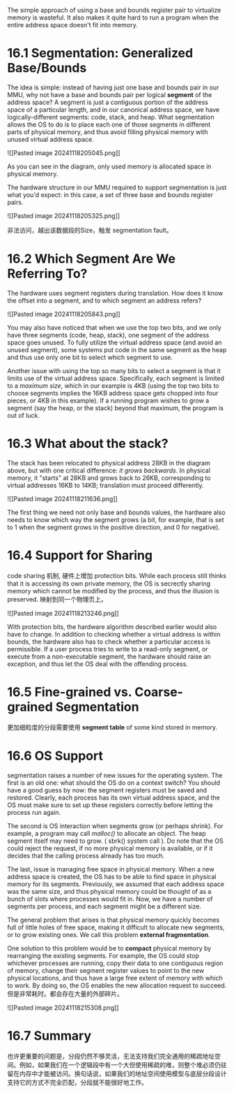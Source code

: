 The simple approach of using a base and bounds register pair to virtualize memory is wasteful. It also makes it quite hard to run a program when the entire address space doesn't fit into memory.

# 16.1 Segmentation: Generalized Base/Bounds
The idea is simple: instead of having just one base and bounds pair in our MMU, why not have a base and bounds pair per logical **segment** of the address space? A segment is just a contiguous portion of the address space of a particular length, and in our canonical address space, we have logically-different segments: code, stack, and heap. What segmentation allows the OS to do is to place each one of those segments in different parts of physical memory, and thus avoid filling physical memory with unused virtual address space.

![[Pasted image 20241118205045.png]]

As you can see in the diagram, only used memory is allocated space in physical memory.

The hardware structure in our MMU required to support segmentation is just what you'd expect: in this case, a set of three base and bounds register pairs. 

![[Pasted image 20241118205325.png]]

非法访问，越出该数据段的Size，触发 segmentation fault。

# 16.2 Which Segment Are We Referring To?
The hardware uses segment registers during translation. How does it know the offset into a segment, and to which segment an address refers?

![[Pasted image 20241118205843.png]]

You may also have noticed that when we use the top two bits, and we only have three segments (code, heap, stack), one segment of the address space goes unused. To fully utilize the virtual address space (and avoid an unused segment), some systems put code in the same segment as the heap and thus use only one bit to select which segment to use.

Another issue with using the top so many bits to select a segment is that it limits use of the virtual address space. Specifically, each segment is limited to a *maximum size*, which in our example is 4KB (using the top two bits to choose segments implies the 16KB address space gets chopped into four pieces, or 4KB in this example). If a running program wishes to grow a segment (say the heap, or the stack) beyond that maximum, the program is out of luck.

# 16.3 What about the stack?
The stack has been relocated to physical address 28KB in the diagram above, but with one critical difference: *it grows backwards*. In physical memory, it "starts" at 28KB and grows back to 26KB, corresponding to virtual addresses 16KB to 14KB; translation must proceed differently.

![[Pasted image 20241118211636.png]]

The first thing we need not only base and bounds values, the hardware also needs to know which way the segment grows (a bit, for example, that is set to 1 when the segment grows in the positive direction, and 0 for negative).

# 16.4 Support for Sharing
code sharing 机制, 硬件上增加 protection bits. While each process still thinks that it is accessing its own private memory, the OS is secrectly sharing memory which cannot be modified by the process, and thus the illusion is preserved. 映射到同一个物理页上。

![[Pasted image 20241118213246.png]]

With protection bits, the hardware algorithm described earlier would also have to change. In addition to checking whether a virtual address is within bounds, the hardware also has to check whether a particular access is permissible. If a user process tries to write to a read-only segment, or execute from a non-executable segment, the hardware should raise an exception, and thus let the OS deal with the offending process.

# 16.5 Fine-grained vs. Coarse-grained Segmentation
更加细粒度的分段需要使用 **segment table** of some kind stored in memory. 

# 16.6 OS Support
segmentation raises a number of new issues for the operating system. The first is an old one: what should the OS do on a context switch? You should have a good guess by now: the segment registers must be saved and restored. Clearly, each process has its own virtual address space, and the OS must make sure to set up these registers correctly before letting the process run again.

The second is OS interaction when segments grow (or perhaps shrink). For example, a program may call *malloc()* to allocate an object. The heap segment itself may need to grow. ( sbrk() system call ). Do note that the OS could reject the request, if no more physical memory is available, or if it decides that the calling process already has too much.

The last, issue is managing free space in physical memory. When a new address space is created, the OS has to be able to find space in physical memory for its segments. Previously, we assumed that each address space was the same size, and thus physical memory could be thought of as a bunch of slots where processes would fit in. Now, we have a number of segments per process, and each segment might be a different size.

The general problem that arises is that physical memory quickly becomes full of little holes of free space, making it difficult to allocate new segments, or to grow existing ones. We call this problem **external fragmentation**.

One solution to this problem would be to **compact** physical memory by rearranging the existing segments. For example, the OS could stop whichever processes are running, copy their data to one contiguous region of memory, change their segment register values to point to the new physical locations, and thus have a large free extent of memory with which to work. By doing so, the OS enables the new allocation request to succeed. 但是非常耗时。都会存在大量的外部碎片。

![[Pasted image 20241118215308.png]]

# 16.7 Summary
也许更重要的问题是，分段仍然不够灵活，无法支持我们完全通用的稀疏地址空间。例如，如果我们在一个逻辑段中有一个大但使用稀疏的堆，则整个堆必须仍驻留在内存中才能被访问。换句话说，如果我们的地址空间使用模型与底层分段设计支持它的方式不完全匹配，分段就不能很好地工作。
